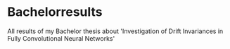 # Bachelorresults
All results of my Bachelor thesis about 'Investigation of Drift Invariances in Fully Convolutional Neural Networks'
